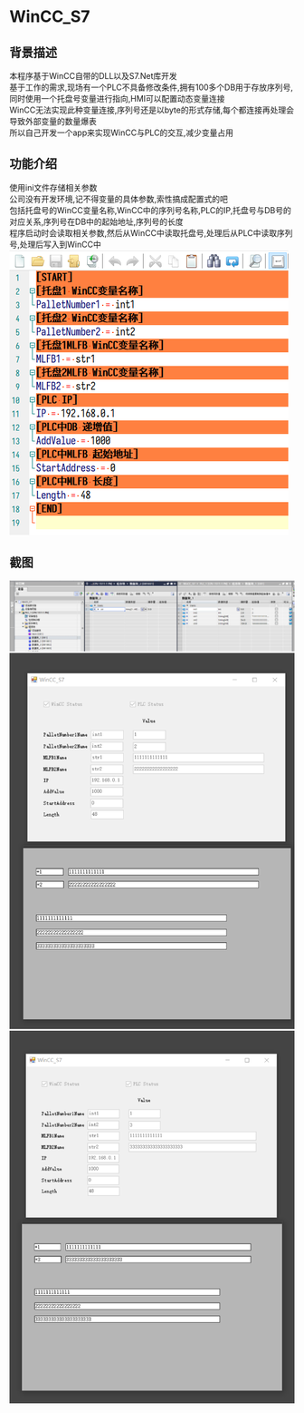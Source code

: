 # WinCC_S7
## 背景描述
本程序基于WinCC自带的DLL以及S7.Net库开发</br>
基于工作的需求,现场有一个PLC不具备修改条件,拥有100多个DB用于存放序列号,同时使用一个托盘号变量进行指向,HMI可以配置动态变量连接</br>
WinCC无法实现此种变量连接,序列号还是以byte的形式存储,每个都连接再处理会导致外部变量的数量爆表</br>
所以自己开发一个app来实现WinCC与PLC的交互,减少变量占用</br>
## 功能介绍
使用ini文件存储相关参数</br>
公司没有开发环境,记不得变量的具体参数,索性搞成配置式的吧</br>
包括托盘号的WinCC变量名称,WinCC中的序列号名称,PLC的IP,托盘号与DB号的对应关系,序列号在DB中的起始地址,序列号的长度</br>
程序启动时会读取相关参数,然后从WinCC中读取托盘号,处理后从PLC中读取序列号,处理后写入到WinCC中</br>
![image](https://github.com/Amaury-GitHub/WinCC_S7/blob/master/README_IMG/IMG1.png)<br>
## 截图
![image](https://github.com/Amaury-GitHub/WinCC_S7/blob/master/README_IMG/IMG2.png)<br>
![image](https://github.com/Amaury-GitHub/WinCC_S7/blob/master/README_IMG/IMG3.png)<br>
![image](https://github.com/Amaury-GitHub/WinCC_S7/blob/master/README_IMG/IMG4.png)<br>
